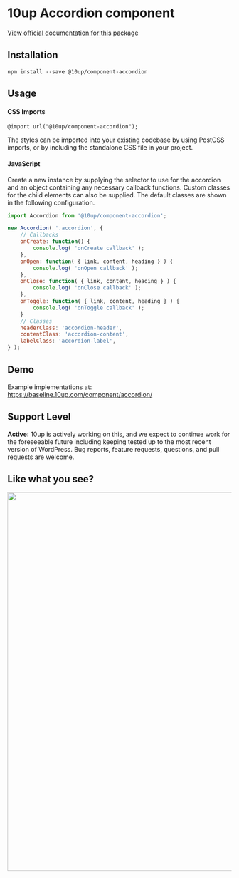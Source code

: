 # 10up Accordion component

[View official documentation for this package](https://baseline.10up.com/component/accordion)

## Installation

`npm install --save @10up/component-accordion`

## Usage

#### CSS Imports

`@import url("@10up/component-accordion");`

The styles can be imported into your existing codebase by using PostCSS imports, or by including the standalone CSS file in your project.

#### JavaScript

Create a new instance by supplying the selector to use for the accordion and an object containing any necessary callback functions. Custom classes for the child elements can also be supplied. The default classes are shown in the following configuration.

```javascript
import Accordion from '@10up/component-accordion';

new Accordion( '.accordion', {
	// Callbacks
	onCreate: function() {
		console.log( 'onCreate callback' );
	},
	onOpen: function( { link, content, heading } ) {
		console.log( 'onOpen callback' );
	},
	onClose: function( { link, content, heading } ) {
		console.log( 'onClose callback' );
	},
	onToggle: function( { link, content, heading } ) {
		console.log( 'onToggle callback' );
	}
	// Classes
	headerClass: 'accordion-header',
	contentClass: 'accordion-content',
	labelClass: 'accordion-label',
} );
```

## Demo

Example implementations at: https://baseline.10up.com/component/accordion/

## Support Level

**Active:** 10up is actively working on this, and we expect to continue work for the foreseeable future including keeping tested up to the most recent version of WordPress.  Bug reports, feature requests, questions, and pull requests are welcome.

## Like what you see?

<a href="http://10up.com/contact/"><img src="https://10up.com/uploads/2016/10/10up-Github-Banner.png" width="850"></a>
